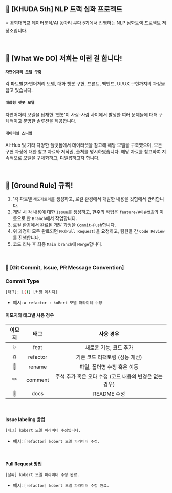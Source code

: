 ## 📌 [KHUDA 5th] NLP 트랙 심화 프로젝트

⭐️ 경희대학교 데이터분석/AI 동아리 쿠다 5기에서 진행하는 NLP 심화트랙 프로젝트 저장소입니다.

<br>


## 🔎 [What We DO] 저희는 이런 걸 합니다!
  
  #### `자연어처리 모델 구축`  
  각 파트별(자연어처리 모델, 대화 챗봇 구현, 프론트, 백엔드, UI/UX 구현까지의 과정을 담고 있습니다. 
    
  #### `대화형 챗봇 모델`<br>
  자연어처리 모델을 탑재한 '챗봇'이 사람-사람 사이에서 발생한 여러 문제들에 대해 구체적이고 분명한 솔루션을 제공합니다.
    
  #### `데이터셋 스니펫`  
  AI-Hub 및 기타 다양한 플랫폼에서 데이터셋을 참고해 해당 모델을 구축했으며, 모든 구현 과정에 대한 참고 자료와 저작권, 출처를 명시하였습니다.
  해당 자료를 참고하여 지속적으로 모델을 구체화하고, 디벨롭하고자 합니다.

<br>

## 🌱 [Ground Rule] 규칙!
1. '각 파트별 `레포지토리`를 생성하고, 로컬 환경에서 개발한 내용을 깃헙에서 관리합니다. 
2. 개발 시 각 내용에 대한 `Issue`를 생성하고, 한주의 작업은 `feature/#이슈번호`의 이름으로 판 `Branch`에서 작업합니다.
3. 로컬 환경에서 완료된 개발 과정을 `Commit-Push`합니다.
4. 위 과정이 모두 완료되면 `PR(Pull Request)`을 요청하고, 팀원들 간 `Code Review`를 진행합니다.
5. 코드 리뷰 후 최종 `Main branch`에 `Merge`합니다.

<br>

### 🙌 [Git Commit, Issue, PR Message Convention] 
### Commit Type
```bash
[태그]: [()] [커밋 메시지]
```
- 예시: `♻️ refactor : koBert 모델 파라미터 수정`


#### 이모지와 태그별 사용 경우
| 이모지 | 태그 | 사용 경우 |
| :--: | :--: | :--: |
| ✨ | feat | 새로운 기능, 코드 추가 |
| ♻️ | refactor | 기존 코드 리팩토링 (성능 개선) | 
| 🚚 | rename | 파일, 폴더명 수정 혹은 이동 |
| ✏️ | comment | 주석 추가 혹은 오타 수정 (코드 내용의 변경은 없는 경우) |
| 📝 | docs | README 수정 |

<br>

#### Issue labeling 방법
```bash
[태그] kobert 모델 파라미터 수정입니다.
```
- 예시: `[refactor] kobert 모델 파라미터 수정.`

<br>

#### Pull Request 방법
```bash
[날짜] kobert 모델 파라미터 수정 완료.
```
- 예시: `[refactor] kobert 모델 파라미터 수정 완료.`
